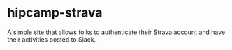 # hipcamp-strava
A simple site that allows folks to authenticate their Strava account and have their activities posted to Slack.
